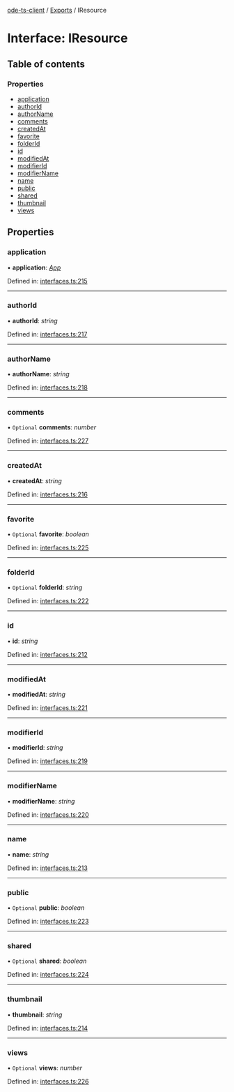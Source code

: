 [ode-ts-client](../README.md) / [Exports](../modules.md) / IResource

# Interface: IResource

## Table of contents

### Properties

- [application](iresource.md#application)
- [authorId](iresource.md#authorid)
- [authorName](iresource.md#authorname)
- [comments](iresource.md#comments)
- [createdAt](iresource.md#createdat)
- [favorite](iresource.md#favorite)
- [folderId](iresource.md#folderid)
- [id](iresource.md#id)
- [modifiedAt](iresource.md#modifiedat)
- [modifierId](iresource.md#modifierid)
- [modifierName](iresource.md#modifiername)
- [name](iresource.md#name)
- [public](iresource.md#public)
- [shared](iresource.md#shared)
- [thumbnail](iresource.md#thumbnail)
- [views](iresource.md#views)

## Properties

### application

• **application**: [*App*](../modules.md#app)

Defined in: [interfaces.ts:215](https://github.com/opendigitaleducation/infrontexplore/blob/1e962a2/src/ts/interfaces.ts#L215)

___

### authorId

• **authorId**: *string*

Defined in: [interfaces.ts:217](https://github.com/opendigitaleducation/infrontexplore/blob/1e962a2/src/ts/interfaces.ts#L217)

___

### authorName

• **authorName**: *string*

Defined in: [interfaces.ts:218](https://github.com/opendigitaleducation/infrontexplore/blob/1e962a2/src/ts/interfaces.ts#L218)

___

### comments

• `Optional` **comments**: *number*

Defined in: [interfaces.ts:227](https://github.com/opendigitaleducation/infrontexplore/blob/1e962a2/src/ts/interfaces.ts#L227)

___

### createdAt

• **createdAt**: *string*

Defined in: [interfaces.ts:216](https://github.com/opendigitaleducation/infrontexplore/blob/1e962a2/src/ts/interfaces.ts#L216)

___

### favorite

• `Optional` **favorite**: *boolean*

Defined in: [interfaces.ts:225](https://github.com/opendigitaleducation/infrontexplore/blob/1e962a2/src/ts/interfaces.ts#L225)

___

### folderId

• `Optional` **folderId**: *string*

Defined in: [interfaces.ts:222](https://github.com/opendigitaleducation/infrontexplore/blob/1e962a2/src/ts/interfaces.ts#L222)

___

### id

• **id**: *string*

Defined in: [interfaces.ts:212](https://github.com/opendigitaleducation/infrontexplore/blob/1e962a2/src/ts/interfaces.ts#L212)

___

### modifiedAt

• **modifiedAt**: *string*

Defined in: [interfaces.ts:221](https://github.com/opendigitaleducation/infrontexplore/blob/1e962a2/src/ts/interfaces.ts#L221)

___

### modifierId

• **modifierId**: *string*

Defined in: [interfaces.ts:219](https://github.com/opendigitaleducation/infrontexplore/blob/1e962a2/src/ts/interfaces.ts#L219)

___

### modifierName

• **modifierName**: *string*

Defined in: [interfaces.ts:220](https://github.com/opendigitaleducation/infrontexplore/blob/1e962a2/src/ts/interfaces.ts#L220)

___

### name

• **name**: *string*

Defined in: [interfaces.ts:213](https://github.com/opendigitaleducation/infrontexplore/blob/1e962a2/src/ts/interfaces.ts#L213)

___

### public

• `Optional` **public**: *boolean*

Defined in: [interfaces.ts:223](https://github.com/opendigitaleducation/infrontexplore/blob/1e962a2/src/ts/interfaces.ts#L223)

___

### shared

• `Optional` **shared**: *boolean*

Defined in: [interfaces.ts:224](https://github.com/opendigitaleducation/infrontexplore/blob/1e962a2/src/ts/interfaces.ts#L224)

___

### thumbnail

• **thumbnail**: *string*

Defined in: [interfaces.ts:214](https://github.com/opendigitaleducation/infrontexplore/blob/1e962a2/src/ts/interfaces.ts#L214)

___

### views

• `Optional` **views**: *number*

Defined in: [interfaces.ts:226](https://github.com/opendigitaleducation/infrontexplore/blob/1e962a2/src/ts/interfaces.ts#L226)
